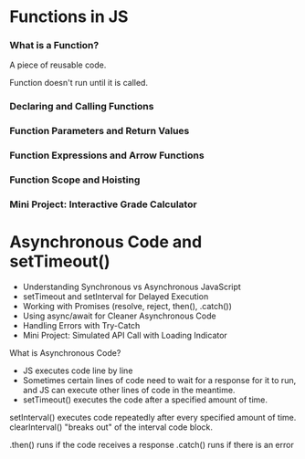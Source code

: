# Functions in JS

### What is a Function?
A piece of reusable code.

Function doesn't run until it is called.

### Declaring and Calling Functions


### Function Parameters and Return Values


### Function Expressions and Arrow Functions


### Function Scope and Hoisting


### Mini Project: Interactive Grade Calculator



# Asynchronous Code and setTimeout()

- Understanding Synchronous vs Asynchronous JavaScript
- setTimeout and setInterval for Delayed Execution
- Working with Promises (resolve, reject, then(), .catch())
- Using async/await for Cleaner Asynchronous Code
- Handling Errors with Try-Catch
- Mini Project: Simulated API Call with Loading Indicator


What is Asynchronous Code?
- JS executes code line by line
- Sometimes certain lines of code need to wait for a response for it to run, and JS can execute other lines of code in the meantime.
- setTimeout() executes the code after a specified amount of time.

setInterval() executes code repeatedly after every specified amount of time.
clearInterval() "breaks out" of the interval code block.

.then() runs if the code receives a response
.catch() runs if there is an error

